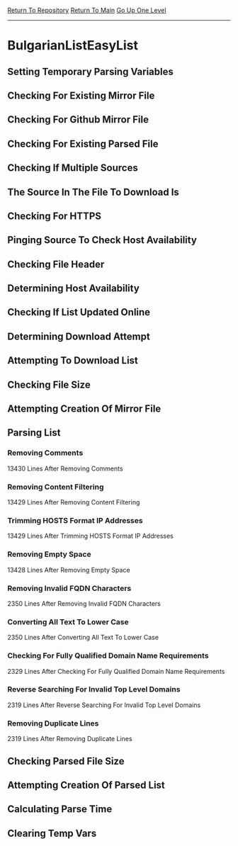 [Return To Repository](https://github.com/deathbybandaid/piholeparser/)
[Return To Main](https://github.com/deathbybandaid/piholeparser/blob/master/RecentRunLogs/Mainlog.md)
[Go Up One Level](https://github.com/deathbybandaid/piholeparser/blob/master/RecentRunLogs/TopLevelScripts/30-Processing-External-Blacklists.md)
____________________________________
# BulgarianListEasyList
## Setting Temporary Parsing Variables
## Checking For Existing Mirror File
## Checking For Github Mirror File
## Checking For Existing Parsed File
## Checking If Multiple Sources
## The Source In The File To Download Is
## Checking For HTTPS
## Pinging Source To Check Host Availability
## Checking File Header
## Determining Host Availability
## Checking If List Updated Online
## Determining Download Attempt
## Attempting To Download List
## Checking File Size
## Attempting Creation Of Mirror File
## Parsing List
### Removing Comments
13430 Lines After Removing Comments
### Removing Content Filtering
13429 Lines After Removing Content Filtering
### Trimming HOSTS Format IP Addresses
13429 Lines After Trimming HOSTS Format IP Addresses
### Removing Empty Space
13428 Lines After Removing Empty Space
### Removing Invalid FQDN Characters
2350 Lines After Removing Invalid FQDN Characters
### Converting All Text To Lower Case
2350 Lines After Converting All Text To Lower Case
### Checking For Fully Qualified Domain Name Requirements
2329 Lines After Checking For Fully Qualified Domain Name Requirements
### Reverse Searching For Invalid Top Level Domains
2319 Lines After Reverse Searching For Invalid Top Level Domains
### Removing Duplicate Lines
2319 Lines After Removing Duplicate Lines
## Checking Parsed File Size
## Attempting Creation Of Parsed List
## Calculating Parse Time
## Clearing Temp Vars
